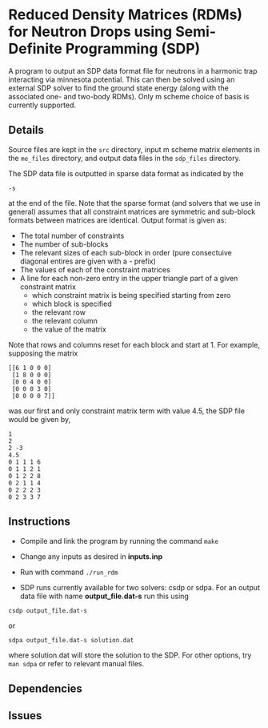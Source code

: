 # Reduced Density Matrices (RDMs) for Neutron Drops using Semi-Definite Programming (SDP)

A program to output an SDP data format file for neutrons in a harmonic trap interacting via minnesota potential. This can then be solved using an external SDP solver to find the ground state energy (along with the associated one- and two-body RDMs). Only m scheme choice of basis is currently supported.

## Details 

Source files are kept in the ```src``` directory, input m scheme matrix elements in the ```me_files``` directory, and output data files in the ```sdp_files``` directory.

The SDP data file is outputted in sparse data format as indicated by the 

```-s```

at the end of the file. Note that the sparse format (and solvers that we use in general) assumes that all constraint matrices are symmetric and sub-block formats between matrices are identical. Output format is given as:

* The total number of constraints
* The number of sub-blocks 
* The relevant sizes of each sub-block in order (pure consectuive diagonal entires are given with a - prefix)
* The values of each of the constraint matrices
* A line for each non-zero entry in the upper triangle part of a given constraint matrix
	* which constraint matrix is being specified starting from zero
	* which block is specified
	* the relevant row
	* the relevant column
	* the value of the matrix 

Note that rows and columns reset for each block and start at 1. For example, supposing the matrix

```
[[6 1 0 0 0]
 [1 8 0 0 0]
 [0 0 4 0 0]
 [0 0 0 3 0]
 [0 0 0 0 7]]
```

was our first and only constraint matrix term with value 4.5, the SDP file would be given by,

```
1
2
2 -3
4.5
0 1 1 1 6
0 1 1 2 1
0 1 2 2 8
0 2 1 1 4
0 2 2 2 3
0 2 3 3 7
```

## Instructions

* Compile and link the program by running the command ```make``` 

* Change any inputs as desired in **inputs.inp**

* Run with command ```./run_rdm```

* SDP runs currently available for two solvers: csdp or sdpa. For an output data file with name **output_file.dat-s** run this using

```csdp output_file.dat-s```

or

```sdpa output_file.dat-s solution.dat```

where solution.dat will store the solution to the SDP. For other options, try ```man sdpa``` or refer to relevant manual files.

## Dependencies



## Issues


